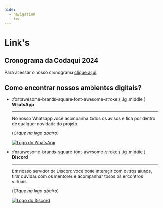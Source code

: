 ```yaml
---
hide:
  - navigation
  - toc
---
```

# Link's

## Cronograma da Codaqui 2024

Para acessar o nosso cronograma [clique aqui](quero/estudar.md).

## Como encontrar nossos ambientes digitais?

<div class="grid cards" markdown>

-   :fontawesome-brands-square-font-awesome-stroke:{ .lg .middle } __WhatsApp__

    ---

    No nosso Whatsapp você acompanha todos os avisos e fica por dentro de qualquer novidade do projeto. 
    
    (_Clique na logo abaixo_)

    [![Logo do WhatsApp](https://encrypted-tbn0.gstatic.com/images?q=tbn:ANd9GcTamvOqJHyNAZ_NUjZcXXTVaF3HCd17B-Su_Q&usqp=CAU)](https://chat.whatsapp.com/IvzONDeglw55ySBD71F4Up)

-   :fontawesome-brands-square-font-awesome-stroke:{ .lg .middle } __Discord__

    ---

    Em nosso servidor do Discord você pode interagir com outros alunos, tirar dúvidas com os mentores e acompanhar todos os encontros virtuais. 
    
    (_Clique na logo abaixo_)

    [![Logo do Discord](https://assets-global.website-files.com/6257adef93867e50d84d30e2/636e0b5061df29d55a92d945_full_logo_blurple_RGB.svg)](https://discord.com/invite/xuTtxqCPpz)

</div>
